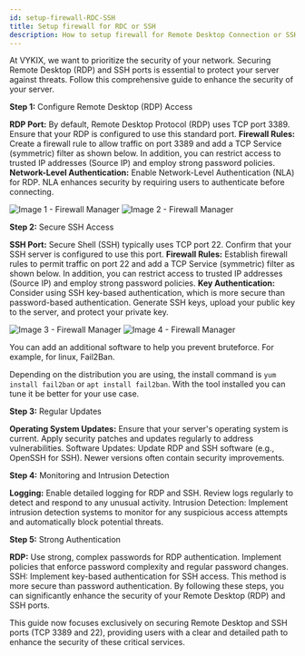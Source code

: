 ```yaml
---
id: setup-firewall-RDC-SSH
title: Setup firewall for RDC or SSH
description: How to setup firewall for Remote Desktop Connection or SSH
---
```


At VYKIX, we want to prioritize the security of your network. Securing Remote Desktop (RDP) and SSH ports is essential to protect your server against threats. Follow this comprehensive guide to enhance the security of your server.

**Step 1:** Configure Remote Desktop (RDP) Access

**RDP Port:** By default, Remote Desktop Protocol (RDP) uses TCP port 3389. Ensure that your RDP is configured to use this standard port.
**Firewall Rules:** Create a firewall rule to allow traffic on port 3389 and add a TCP Service (symmetric) filter as shown below. In addition, you can restrict access to trusted IP addresses (Source IP) and employ strong password policies.
**Network-Level Authentication:** Enable Network-Level Authentication (NLA) for RDP. NLA enhances security by requiring users to authenticate before connecting.

![Image 1 - Firewall Manager](https://i.imgur.com/IB7EZR1.png)
![Image 2 - Firewall Manager](https://i.imgur.com/Od6xL7L.png)

**Step 2:** Secure SSH Access

**SSH Port:** Secure Shell (SSH) typically uses TCP port 22. Confirm that your SSH server is configured to use this port.
**Firewall Rules:** Establish firewall rules to permit traffic on port 22 and add a TCP Service (symmetric) filter as shown below. In addition, you can restrict access to trusted IP addresses (Source IP) and employ strong password policies.
**Key Authentication:** Consider using SSH key-based authentication, which is more secure than password-based authentication. Generate SSH keys, upload your public key to the server, and protect your private key.

![Image 3 - Firewall Manager](https://i.imgur.com/CNreG21.png)
![Image 4 - Firewall Manager](https://i.imgur.com/1FJJ5HB.png)

You can add an additional software to help you prevent bruteforce. For example, for linux, Fail2Ban.

Depending on the distribution you are using, the install command is `yum install fail2ban` or `apt install fail2ban`.
With the tool installed you can tune it be better for your use case.


**Step 3:** Regular Updates

**Operating System Updates:** Ensure that your server's operating system is current. Apply security patches and updates regularly to address vulnerabilities.
Software Updates: Update RDP and SSH software (e.g., OpenSSH for SSH). Newer versions often contain security improvements.

**Step 4:** Monitoring and Intrusion Detection

**Logging:** Enable detailed logging for RDP and SSH. Review logs regularly to detect and respond to any unusual activity.
Intrusion Detection: Implement intrusion detection systems to monitor for any suspicious access attempts and automatically block potential threats.

**Step 5:** Strong Authentication

**RDP:** Use strong, complex passwords for RDP authentication. Implement policies that enforce password complexity and regular password changes.
SSH: Implement key-based authentication for SSH access. This method is more secure than password authentication.
By following these steps, you can significantly enhance the security of your Remote Desktop (RDP) and SSH ports.

This guide now focuses exclusively on securing Remote Desktop and SSH ports (TCP 3389 and 22), providing users with a clear and detailed path to enhance the security of these critical services.